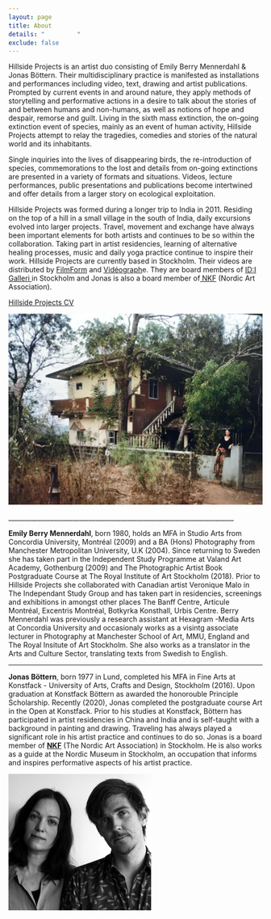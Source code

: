 ```yaml
---
layout: page
title: About
details: "         "
exclude: false
---
```

Hillside Projects is an artist duo consisting of Emily Berry Mennerdahl & Jonas Böttern. Their multidisciplinary practice is manifested as installations and performances including video, text, drawing and artist publications. Prompted by current events in and around nature, they apply methods of storytelling and performative actions in a desire to talk about the stories of and between humans and non-humans, as well as notions of hope and despair, remorse and guilt. Living in the sixth mass extinction, the on-going extinction event of species, mainly as an event of human activity, Hillside Projects attempt to relay the tragedies, comedies and stories of the natural world and its inhabitants. 

Single inquiries into the lives of disappearing birds, the re-introduction of species, commemorations to the lost and details from on-going extinctions are presented in a variety of formats and situations. Videos, lecture performances, public presentations and publications become intertwined and offer details from a larger story on ecological exploitation.

Hillside Projects was formed during a longer trip to India in 2011. Residing on the top of a hill in a small village in the south of India, daily excursions evolved into larger projects. Travel, movement and exchange have always been important elements for both artists and continues to be so within the collaboration. Taking part in artist residencies, learning of alternative healing processes, music and daily yoga practice continue to inspire their work. Hillside Projects are currently based in Stockholm. Their videos are distributed by [FilmForm](https://www.filmform.com/artists/13264-hillside-projects-artist-group/) and [Vidéograph](https://www.videographe.org/en/)e. They are board members of [ID:I Galleri ](http://idigalleri.org/)in Stockholm and Jonas is also a board member of[ NKF](http://www.nkfsweden.org/information/about-nordic-art-association) (Nordic Art Association). 

[Hillside Projects CV](/cv.html)



![](/images/about_gokarna.jpg)

\_\_\_\_\_\_\_\_\_\_\_\_\_\_\_\_\_\_\_\_\_\_\_\_\_\_\_\_\_\_\_\_\_\_\_\_\_\_\_\_\_\_\_\_\_\_\_\_\_\_\_\_\_\_\_\_\_\_\_\_\_\_\_\_\_\_\_\_\_\_

**Emily Berry Mennerdahl**, born 1980, holds an MFA in Studio Arts from Concordia University, Montréal (2009) and a BA (Hons) Photography from Manchester Metropolitan University, U.K (2004). Since returning to Sweden she has taken part in the Independent Study Programme at Valand Art Academy, Gothenburg (2009) and The Photographic Artist Book Postgraduate Course at The Royal Institute of Art Stockholm (2018). Prior to Hillside Projects she collaborated with Canadian artist Veronique Malo in The Independant Study Group and has taken part in residencies, screenings and exhibitions in amongst other places The Banff Centre, Articule Montréal, Excentris Montréal, Botkyrka Konsthall, Urbis Centre. Berry Mennerdahl was previously a research assistant at Hexagram -Media Arts at Concordia University and occasionaly works as a visintg associate lecturer in Photography at Manchester School of Art, MMU, England and The Royal Insitute of Art Stockholm. She also works as a translator in the Arts and Culture Sector, translating texts from Swedish to English. 

- - -

**Jonas Böttern**, born 1977 in Lund, completed his MFA in Fine Arts at Konstfack - University of Arts, Crafts and Design, Stockholm (2016). Upon graduation at Konstfack Böttern as awarded the honorouble Principle Scholarship. Recently (2020), Jonas completed the postgraduate course Art in the Open at Konstfack. Prior to his studies at Konstfack, Böttern has participated in artist residencies in China and India and is self-taught with a background in painting and drawing. Traveling has always played a significant role in his artist practice and continues to do so. Jonas is a board member of **[NKF](http://nkfsweden.org/)** (The Nordic Art Association) in Stockholm. He is also works as a guide at the Nordic Museum in Stockholm, an occupation that informs and inspires performative aspects of his artist practice.

![](/images/hillsideprojects.jpeg)

[](/cv.html)